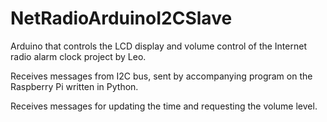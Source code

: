 # NetRadioArduinoI2CSlave

Arduino that controls the LCD display and volume control of the Internet radio alarm clock project by Leo.

Receives messages from I2C bus, sent by accompanying program on the Raspberry Pi written in Python.

Receives messages for updating the time and requesting the volume level.
